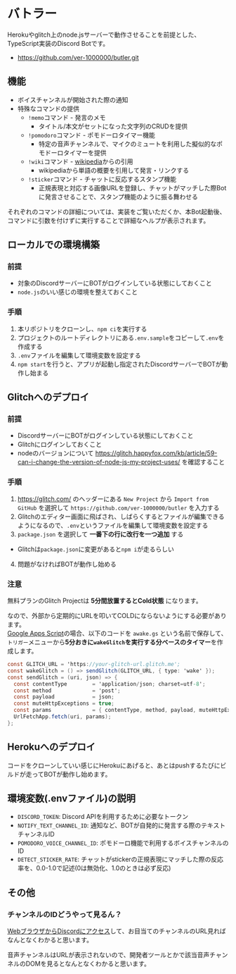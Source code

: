 # バトラー
Herokuやglitch上のnode.jsサーバーで動作させることを前提とした、
TypeScript実装のDiscord Botです。

- https://github.com/ver-1000000/butler.git

## 機能
- ボイスチャンネルが開始された際の通知
- 特殊なコマンドの提供
  - `!memo`コマンド - 発言のメモ
    - タイトル/本文がセットになった文字列のCRUDを提供
  - `!pomodoro`コマンド - ポモドーロタイマー機能
    - 特定の音声チャンネルで、マイクのミュートを利用した擬似的なポモドーロタイマーを提供
  - `!wiki`コマンド - [wikipedia](https://ja.wikipedia.org/)からの引用
    - wikipediaから単語の概要を引用して発言・リンクする
  - `!sticker`コマンド - チャットに反応するスタンプ機能
    - 正規表現と対応する画像URLを登録し、チャットがマッチした際Botに発言させることで、スタンプ機能のように振る舞わせる

それぞれのコマンドの詳細については、実装をご覧いただくか、本Bot起動後、コマンドに引数を付けずに実行することで詳細なヘルプが表示されます。

## ローカルでの環境構築
### 前提
- 対象のDiscordサーバーにBOTがログインしている状態にしておくこと
- `node.js`のいい感じの環境を整えておくこと

### 手順
1. 本リポジトリをクローンし、`npm ci`を実行する
2. プロジェクトのルートディレクトリにある`.env.sample`をコピーして`.env`を作成する
3. `.env`ファイルを編集して環境変数を設定する
4. `npm start`を行うと、アプリが起動し指定されたDiscordサーバーでBOTが動作し始まる

## Glitchへのデプロイ
### 前提
- DiscordサーバーにBOTがログインしている状態にしておくこと
- Glitchにログインしておくこと
- nodeのバージョンについて https://glitch.happyfox.com/kb/article/59-can-i-change-the-version-of-node-js-my-project-uses/ を確認すること

### 手順
1. https://glitch.com/ のヘッダーにある `New Project` から `Import from GitHub` を選択して `https://github.com/ver-1000000/butler` を入力する
2. Glitchのエディター画面に飛ばされ、しばらくするとファイルが編集できるようになるので、`.env`というファイルを編集して環境変数を設定する
3. `package.json` を選択して **一番下の行に改行を一つ追加** する
  - Glitchは`package.json`に変更があると`npm i`が走るらしい
4. 問題がなければBOTが動作し始める

### 注意
無料プランのGlitch Projectは **5分間放置するとCold状態** になります。

なので、外部から定期的にURLを叩いてCOLDにならないようにする必要があります。  
[Google Apps Script](https://script.google.com/)の場合、以下のコードを `awake.gs` という名前で保存して、  
`トリガー`メニューから**5分おきに`wakeGlitch`を実行する分ベースのタイマー**を作成します。

```gs
const GLITCH_URL = 'https://your-glitch-url.glitch.me';
const wakeGlitch = () => sendGlitch(GLITCH_URL, { type: 'wake' });
const sendGlitch = (uri, json) => {
  const contentType        = 'application/json; charset=utf-8';
  const method             = 'post';
  const payload            = json;
  const muteHttpExceptions = true;
  const params             = { contentType, method, payload, muteHttpExceptions };
  UrlFetchApp.fetch(uri, params);
};
```

## Herokuへのデプロイ
コードをクローンしていい感じにHerokuにあげると、あとはpushするたびにビルドが走ってBOTが動作し始めます。

## 環境変数(.envファイル)の説明
- `DISCORD_TOKEN`: Discord APIを利用するために必要なトークン
- `NOTIFY_TEXT_CHANNEL_ID`: 通知など、BOTが自発的に発言する際のテキストチャンネルID
- `POMODORO_VOICE_CHANNEL_ID`: ポモドーロ機能で利用するボイスチャンネルのID
- `DETECT_STICKER_RATE`: チャットがstickerの正規表現にマッチした際の反応率を、0.0-1.0で記述(0は無効化、1.0のときは必ず反応)

## その他
### チャンネルのIDどうやって見るん？
[WebブラウザからDiscordにアクセス](https://discord.com/app/)して、お目当てのチャンネルのURL見ればなんとなくわかると思います。

音声チャンネルはURLが表示されないので、開発者ツールとかで該当音声チャンネルのDOMを見るとなんとなくわかると思います。
